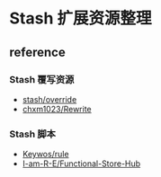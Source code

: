 # Stash 扩展资源整理


## reference

### Stash 覆写资源
- [stash/override](https://github.com/deezertidal/stash-override)
- [chxm1023/Rewrite](https://github.com/chxm1023/Rewrite)

### Stash 脚本
- [Keywos/rule](https://github.com/Keywos/rule)
- [I-am-R-E/Functional-Store-Hub](https://github.com/I-am-R-E/Functional-Store-Hub)